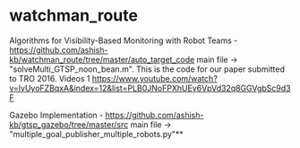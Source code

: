 # watchman_route

Algorithms for Visibility-Based Monitoring with Robot Teams - https://github.com/ashish-kb/watchman_route/tree/master/auto_target_code 
main file -> "solveMulti_GTSP_noon_bean.m". This is the code for our paper submitted to TRO 2016.
Videos
1
https://www.youtube.com/watch?v=lvUyoFZBqxA&index=12&list=PLB0JNoFPXhUEy6VpVd32q8GGVgbSc9d3F



Gazebo Implementation - https://github.com/ashish-kb/gtsp_gazebo/tree/master/src 
main file -> "multiple_goal_publisher_multiple_robots.py"**  
